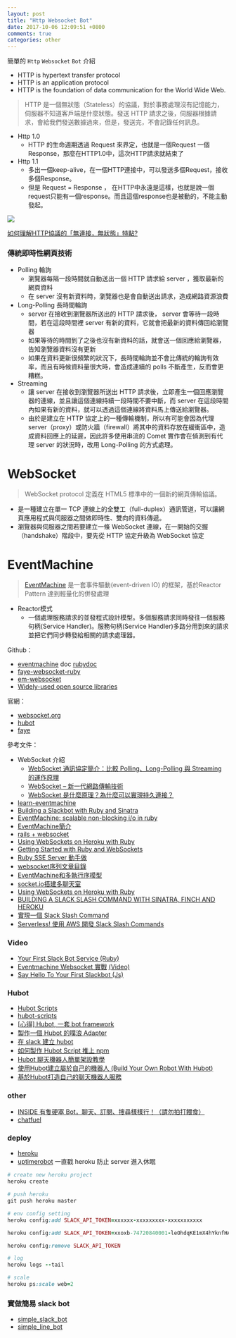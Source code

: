 ```yaml
---
layout: post
title: "Http Websocket Bot"
date: 2017-10-06 12:09:51 +0800
comments: true
categories: other
---
```


簡單的 `Http` `Websocket` `Bot` 介紹

<!-- more -->

* HTTP is hypertext transfer protocol
* HTTP is an application protocol
* HTTP is the foundation of data communication for the World Wide Web.

> HTTP 是一個無狀態（Stateless）的協議，對於事務處理沒有記憶能力，伺服器不知道客戶端是什麼狀態。發送 HTTP 請求之後，伺服器根據請求，會給我們發送數據過來，但是，發送完，不會記錄任何訊息。

* Http 1.0
	* HTTP 的生命週期透過 Request 來界定，也就是一個Request 一個Response，那麼在HTTP1.0中，這次HTTP請求就結束了
* Http 1.1
	* 多出一個keep-alive，在一個HTTP連接中，可以發送多個Request，接收多個Response。
	* 但是 Request = Response ， 在HTTP中永遠是這樣，也就是說一個request只能有一個response。而且這個response也是被動的，不能主動發起。

![](https://upload.wikimedia.org/wikipedia/commons/thumb/d/d5/HTTP_persistent_connection.svg/600px-HTTP_persistent_connection.svg.png)

[如何理解HTTP協議的「無連接，無狀態」特點?](https://read01.com/ePjEn2.html)

### 傳統即時性網頁技術

* Polling 輪詢
  * 瀏覽器每隔一段時間就自動送出一個 HTTP 請求給 server ，獲取最新的網頁資料
  * 在 server 沒有新資料時，瀏覽器也是會自動送出請求，造成網路資源浪費
* Long-Polling 長時間輪詢
  * server 在接收到瀏覽器所送出的 HTTP 請求後， server 會等待一段時間，若在這段時間裡 server 有新的資料，它就會把最新的資料傳回給瀏覽器
  * 如果等待的時間到了之後也沒有新資料的話，就會送一個回應給瀏覽器，告知瀏覽器資料沒有更新
  * 如果在資料更新很頻繁的狀況下，長時間輪詢並不會比傳統的輪詢有效率，而且有時候資料量很大時，會造成連續的 polls 不斷產生，反而會更糟糕。
* Streaming
  * 讓 server 在接收到瀏覽器所送出 HTTP 請求後，立即產生一個回應瀏覽器的連線，並且讓這個連線持續一段時間不要中斷，而 server 在這段時間內如果有新的資料，就可以透過這個連線將資料馬上傳送給瀏覽器。
  * 由於是建立在 HTTP 協定上的一種傳輸機制，所以有可能會因為代理 server（proxy）或防火牆（firewall）將其中的資料存放在緩衝區中，造成資料回應上的延遲，因此許多使用串流的 Comet 實作會在偵測到有代理 server 的狀況時，改用 Long-Polling 的方式處理。

# WebSocket

> WebSocket protocol 定義在 HTML5 標準中的一個新的網頁傳輸協議。

* 是一種建立在單一 TCP 連線上的全雙工（full-duplex）通訊管道，可以讓網頁應用程式與伺服器之間做即時性、雙向的資料傳遞。
* 瀏覽器與伺服器之間若要建立一條 WebSocket 連線，在一開始的交握（handshake）階段中，要先從 HTTP 協定升級為 WebSocket 協定

# EventMachine

> [EventMachine](https://travisliu.gitbooks.io/learn-eventmachine/content/index.html) 是一套事件驅動(event-driven IO) 的框架，基於Reactor Pattern 達到輕量化的併發處理

* Reactor模式
	* 一個處理服務請求的並發程式設計模型。多個服務請求同時發往一個服務句柄(Service Handler)。服務句柄(Service Handler)多路分用到來的請求並把它們同步轉發給相關的請求處理器。


Github：

* [eventmachine](https://github.com/eventmachine/eventmachine) doc [rubydoc](http://www.rubydoc.info/github/eventmachine/eventmachine/index)
* [faye-websocket-ruby](https://github.com/faye/faye-websocket-ruby)
* [em-websocket](https://github.com/igrigorik/em-websocket)
* [Widely-used open source libraries](https://api.slack.com/community)


官網：

* [websocket.org](http://websocket.org/)
* [hubot](https://hubot.github.com/)
* [faye](https://faye.jcoglan.com/)

參考文件：

* WebSocket 介紹
	* [WebSocket 通訊協定簡介：比較 Polling、Long-Polling 與 Streaming 的運作原理](https://blog.gtwang.org/web-development/websocket-protocol/)
	* [WebSocket – 新一代網路傳輸技術](http://www.syscom.com.tw/ePaper_New_Content.aspx?id=368&EPID=194&TableName=sgEPArticle)
	* [WebSocket 是什麼原理？為什麼可以實現持久連接？](https://www.zhihu.com/question/20215561)
* [learn-eventmachine](https://travisliu.gitbooks.io/learn-eventmachine/content/index.html)
* [Building a Slackbot with Ruby and Sinatra](https://www.sitepoint.com/building-a-slackbot-with-ruby-and-sinatra/)
* [EventMachine: scalable non-blocking i/o in ruby](https://zh.scribd.com/document/28253878/EventMachine-scalable-non-blocking-i-o-in-ruby)
* [EventMachine簡介](http://blog.csdn.net/zdq0394123/article/details/7901932)
* [rails + websocket](http://railsfun.tw/t/rails-websocket/498)
* [Using WebSockets on Heroku with Ruby](https://devcenter.heroku.com/articles/ruby-websockets)
* [Getting Started with Ruby and WebSockets](https://blog.engineyard.com/2013/getting-started-with-ruby-and-websockets)
* [Ruby SSE Server 動手做](http://tonytonyjan.net/2015/11/05/concurrent-ruby/)
* [websocket序列文章目錄](https://www.rails365.net/articles/websocket-xu-lie-wen-zhang-mu-lu)
* [EventMachine和多執行序模型](https://ihower.tw/rails4/deployment.html)
* [socket.io搭建多聊天室](http://blog.hugzh.com/2016/01/05/socket.io%E6%90%AD%E5%BB%BA%E5%A4%9A%E8%81%8A%E5%A4%A9%E5%AE%A4/)
* [Using WebSockets on Heroku with Ruby](https://devcenter.heroku.com/articles/ruby-websockets#functionality)
* [BUILDING A SLACK SLASH COMMAND WITH SINATRA, FINCH AND HEROKU](https://wearestac.com/blog/building-a-slack-slash-command-with-sinatra-finch-and-heroku)
* [實現一個 Slack Slash Command](http://tech.deepdevelop.com/shi-xian-ge-slack-slash-command/)
* [Serverless! 使用 AWS 開發 Slack Slash Commands](http://blog.amowu.com/2015/12/serverless-aws-slack-slash-commands.html)

### Video
* [Your First Slack Bot Service (Ruby)](http://code.dblock.org/2016/03/11/your-first-slack-bot-service-video.html)
* [Eventmachine Websocket 實戰](http://www.slideshare.net/ryudoawaru/rt28-29828529)  [(Video)](https://www.youtube.com/watch?v=5X5WEFRTehE)
* [Say Hello To Your First Slackbot (Js)](https://www.youtube.com/watch?v=BWaTYiTbv7Q)

### Hubot
* [Hubot Scripts](https://github.com/hubot-scripts)
* [hubot-scripts](https://github.com/github/hubot-scripts)
* [[心得] Hubot, 一套 bot framework](http://huli.logdown.com/posts/417258-hubot-a-bot-framework)
* [製作一個 Hubot 的噗浪 Adapter](http://blog.frost.tw/posts/2012/03/18/create-a-hubot-plurk-adapter/)
* [在 slack 建立 hubot](http://code.kpman.cc/2016/04/18/%E5%9C%A8-slack-%E5%BB%BA%E7%AB%8B-hubot/#)
* [如何製作 Hubot Script 推上 npm](https://asoul.github.io/2016/04/24/create-hubot-script-and-publish-to-npm/)
* [Hubot 聊天機器人簡單架設教學](https://npes87184.github.io/%E7%A0%94%E7%A9%B6%E9%9B%9C%E8%A8%98/2016/07/08/hubotExample.html)
* [使用Hubot建立屬於自己的機器人 (Build Your Own Robot With Hubot)](https://github.com/twtrubiks/mybot)
* [基於Hubot打造自己的聊天機器人服務](http://www.jianshu.com/p/3ff7a48be02d)

### other
* [INSIDE 有隻硬塞 Bot，聊天、訂閱、搜尋樣樣行！（請勿拍打餵食）](http://www.inside.com.tw/2016/08/26/how-to-build-an-inside-bot)
* [chatfuel](https://chatfuel.com/)


### deploy
* [heroku](https://www.heroku.com/)
* [uptimerobot](http://uptimerobot.com/) 一直戳 heroku 防止 server 進入休眠

```ruby
# create new heroku project
heroku create

# push heroku
git push heroku master

# env config setting
heroku config:add SLACK_API_TOKEN=xxxxxx-xxxxxxxxx-xxxxxxxxxxx

heroku config:add SLACK_API_TOKEN=xxoxb-74720840001-leOhdqKE1mX4hYknfHAeV049

heroku config:remove SLACK_API_TOKEN

# log
heroku logs --tail

# scale
heroku ps:scale web=2
```

### 實做簡易 slack bot

* [simple_slack_bot](https://github.com/mgleon08/simple_slack_bot)
* [simple_line_bot](https://github.com/mgleon08/simple_line_bot)